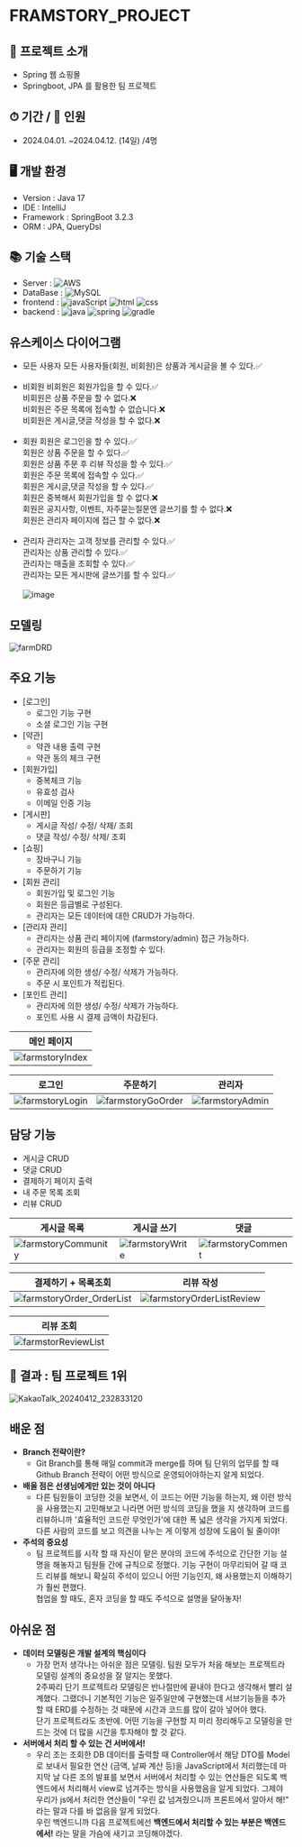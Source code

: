 # FRAMSTORY_PROJECT


## 🛒 프로젝트 소개
- Spring 웹 쇼핑몰
- Springboot, JPA 를 활용한 팀 프로젝트
  
## ⏱ 기간 / 👫 인원
- 2024.04.01. ~2024.04.12. (14일) /4명

## 🖥 개발 환경
- Version : Java 17
- IDE : IntelliJ
- Framework : SpringBoot 3.2.3
- ORM : JPA, QueryDsl
  
## 📚 기술 스택
- Server : 	![AWS](https://img.shields.io/badge/Amazon_AWS-FF9900?style=for-the-badge&logo=amazonaws&logoColor=white)
- DataBase : ![MySQL](https://img.shields.io/badge/MySQL-4479A1?style=for-the-badge&logo=mysql&logoColor=white)
- frontend : ![javaScript](https://img.shields.io/badge/JavaScript-F7DF1E?style=for-the-badge&logo=JavaScript&logoColor=white) ![html](https://img.shields.io/badge/HTML-239120?style=for-the-badge&logo=html5&logoColor=white)  ![css](https://img.shields.io/badge/CSS-1572B6?&style=for-the-badge&logo=css3&logoColor=white)
- backend : ![java](https://img.shields.io/badge/Java-007396?style=for-the-badge&logo=openjdk&logoColor=white) ![spring](https://img.shields.io/badge/Spring-6DB33F?style=for-the-badge&logo=spring&logoColor=white) ![gradle](https://img.shields.io/badge/Gradle-02303A.svg?style=for-the-badge&logo=Gradle&logoColor=white)

## 유스케이스 다이어그램
- 모든 사용자
모든 사용자들(회원, 비회원)은 상품과 게시글을 볼 수 있다.✅<br/><br/>
- 비회원
비회원은 회원가입을 할 수 있다.✅<br/>
비회원은 상품 주문을 할 수 없다.❌<br/>
비회원은 주문 목록에 접속할 수 없습니다.❌<br/>
비회원은 게시글,댓글 작성을 할 수 없다.❌<br/><br/>
- 회원
회원은 로그인을 할 수 있다.✅<br/>
회원은 상품 주문을 할 수  있다.✅<br/>
회원은 상품 주문 후 리뷰 작성을 할 수 있다.✅<br/>
회원은 주문 목록에 접속할 수 있다.✅<br/>
회원은 게시글,댓글 작성을 할 수 있다.✅<br/>
회원은 중복해서 회원가입을 할 수 없다.❌<br/>
회원은 공지사항, 이벤트, 자주묻는질문엔 글쓰기를 할 수 없다.❌<br/>
회원은 관리자 페이지에 접근 할 수 없다.❌<br/><br/>
- 관리자
관리자는 고객 정보를 관리할 수 있다.✅<br/>
관리자는 상품 관리할 수 있다.✅<br/>
관리자는 매출을 조회할 수 있다.✅<br/>
관리자는 모든 게시판에 글쓰기를 할 수 있다.✅<br/><br/>
![image](https://github.com/linma21/farmstory/assets/154877422/f0fdf474-b751-4a51-ad14-68c044174dee)

## 모델링 
![farmDRD](https://github.com/linma21/farmstory/assets/154877422/0d529357-4f33-4c3d-8eee-75032b42b403)
  
## 주요 기능
- [로그인]
	- 로그인 기능 구현
	- 소셜 로그인 기능 구현
- [약관]
	- 약관 내용 출력 구현
	- 약관 동의 체크 구현
- [회원가입]
	- 중복체크 기능
	- 유효성 검사
	- 이메일 인증 기능
- [게시판]
	- 게시글 작성/ 수정/ 삭제/ 조회
   	- 댓글 작성/ 수정/ 삭제/ 조회
- [쇼핑]
	- 장바구니 기능
	- 주문하기 기능
- [회원 관리]
	- 회원가입 및 로그인 기능
	- 회원은 등급별로 구성된다.
	- 관리자는 모든 데이터에 대한 CRUD가 가능하다.
- [관리자 관리]
	- 관리자는 상품 관리 페이지에 (farmstory/admin) 접근 가능하다.
	- 관리자는 회원의 등급을 조정할 수 있다.
- [주문 관리]
	- 관리자에 의한 생성/ 수정/ 삭제가 가능하다.
	- 주문 시 포인트가 적립된다.
- [포인트 관리]
	- 관리자에 의한 생성/ 수정/ 삭제가 가능하다.
	- 포인트 사용 시 결제 금액이 차감된다.

|  메인 페이지                                                                                                             |
|---------------------------------------------------------------------------------------------------------------|
| ![farmstoryIndex](https://github.com/linma21/farmstory/assets/154877422/714b513d-cd05-47c5-86a3-df1117bdcf2d) |

| 로그인                                                                                                        | 주문하기                                                                                                        | 관리자                                                                                                        |
|---------------------------------------------------------------------------------------------------------------|-----------------------------------------------------------------------------------------------------------------|---------------------------------------------------------------------------------------------------------------|
| ![farmstoryLogin](https://github.com/linma21/farmstory/assets/154877422/b7e6a146-16a2-4547-bf9a-f2711b6b27e5) | ![farmstoryGoOrder](https://github.com/linma21/farmstory/assets/154877422/f5e6c38e-beca-4c62-b0a3-89dedbc76539) | ![farmstoryAdmin](https://github.com/linma21/farmstory/assets/154877422/e3bab38e-6c83-4072-b96f-db0c057110e2) |

## 담당 기능
- 게시글 CRUD
- 댓글 CRUD
- 결제하기 페이지 출력
- 내 주문 목록 조회
- 리뷰 CRUD

| 게시글 목록                                                                                                       | 게시글 쓰기                                                                                                   | 댓글                                                                                                            |
|-------------------------------------------------------------------------------------------------------------------|---------------------------------------------------------------------------------------------------------------|-----------------------------------------------------------------------------------------------------------------|
| ![farmstoryCommunity](https://github.com/linma21/farmstory/assets/154877422/4cf923e7-bb82-4d59-9841-480be7c88618) | ![farmstoryWrite](https://github.com/linma21/farmstory/assets/154877422/387ae920-d8f8-47de-8592-85766232efb2) | ![farmstoryComment](https://github.com/linma21/farmstory/assets/154877422/15959c85-b0cf-457d-834d-1a1af03a744c) |

| 결제하기 + 목록조회                                                                                                     | 리뷰 작성                                                                                                               |
|-------------------------------------------------------------------------------------------------------------------------|-------------------------------------------------------------------------------------------------------------------------|
| ![farmstoryOrder_OrderList](https://github.com/linma21/farmstory/assets/154877422/5f786724-44cc-4037-960f-4b7ffa93b957) | ![farmstoryOrderListReview](https://github.com/linma21/farmstory/assets/154877422/ab328947-a391-4f22-906e-0248dffd22c9) |

| 리뷰 조회                                                                                                         |
|-------------------------------------------------------------------------------------------------------------------|
| ![farmstorReviewList](https://github.com/linma21/farmstory/assets/154877422/b9ddfdb8-f7eb-45ba-a1f3-f03e2c7e1b54) |

## 🏅 결과 : 팀 프로젝트 1위
![KakaoTalk_20240412_232833120](https://github.com/linma21/farmstory/assets/154877422/8eed6fcc-0695-44ca-885a-9bbe47f0c1ac)


## 배운 점
- **Branch 전략이란?**
	- Git Branch를 통해 매일 commit과 merge를 하며 팀 단위의 업무를 할 때 Github Branch 전략이 어떤 방식으로 운영되어야하는지 알게 되었다.
- **배울 점은 선생님에게만 있는 것이 아니다**
	- 다른 팀원들이 코딩한 것을 보면서, 이 코드는 어떤 기능을 하는지, 왜 이런 방식을 사용했는지 고민해보고 나라면 어떤 방식의 코딩을 했을 지 생각하며 코드를 리뷰하니까 '효율적인 코드란 무엇인가'에 대한 폭 넓은 생각을 가지게 되었다.<br> 다른 사람의 코드를 보고 의견을 나누는 게 이렇게 성장에 도움이 될 줄이야!
 - **주석의 중요성**
 	- 팀 프로젝트를 시작 할 때 자신이 맡은 분야의 코드에 주석으로 간단한 기능 설명을 해놓자고 팀원들 간에 규칙으로 정했다. 기능 구현이 마무리되어 갈 때 코드 리뷰를 해보니 확실히 주석이 있으니 어떤 기능인지, 왜 사용했는지 이해하기가 훨씬 편했다.<br> 협업을 할 때도, 혼자 코딩을 할 때도 주석으로 설명을 달아놓자!
## 아쉬운 점
- **데이터 모델링은 개발 설계의 핵심이다**
	- 가장 먼저 생각나는 아쉬운 점은 모델링. 팀원 모두가 처음 해보는 프로젝트라 모델링 설계의 중요성을 잘 알지는 못했다.<br>
 2주짜리 단기 프로젝트라 모델링은 반나절만에 끝내야 한다고 생각해서 빨리 설계했다. 그랬더니 기본적인 기능은 일주일만에 구현했는데 서브기능들을 추가할 때 ERD를 수정하는 것 때문에 시간과 코드를 많이 갈아 넣어야 했다.<br>
 단기 프로젝트라도 초반에. 어떤 기능을 구현할 지 미리 정리해두고 모델링을 만드는 것에 더 많을 시간을 투자해야 할 것 같다.
- **서버에서 처리 할 수 있는 건 서버에서!**
	- 우리 조는 조회한 DB 데이터를 출력할 때 Controller에서 해당 DTO를 Model로 보내서 필요한 연산 (금액, 날짜 계산 등)을 JavaScript에서 처리했는데 마지막 날 다른 조의 발표를 보면서 서버에서 처리할 수 있는 연산들은 되도록 백엔드에서 처리해서 view로 넘겨주는 방식을 사용했음을 알게 되었다. 그제야 우리가 js에서 처리한 연산들이 "우린 값 넘겨줬으니까 프론트에서 알아서 해!" 라는 말과 다를 바 없음을 알게 되었다.<br> 우린 백엔드니까 다음 프로젝트에선 **백엔드에서 처리할 수 있는 부분은 백엔드에서!** 라는 말을 가슴에 새기고 코딩해야겠다.     
